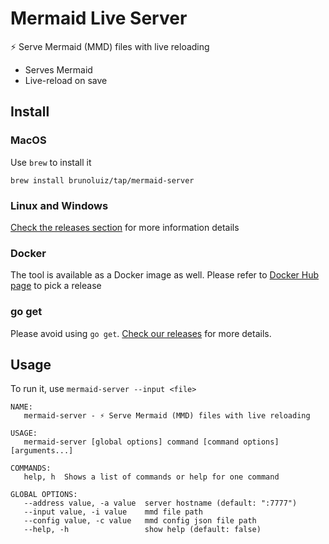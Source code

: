 # Mermaid Live Server

⚡️ Serve Mermaid (MMD) files with live reloading

- Serves Mermaid
- Live-reload on save

## Install

### MacOS

Use `brew` to install it

```
brew install brunoluiz/tap/mermaid-server
```

### Linux and Windows

[Check the releases section](https://github.com/brunoluiz/mermaid-server/releases) for more information details 

### Docker

The tool is available as a Docker image as well. Please refer to [Docker Hub page](https://hub.docker.com/r/brunoluiz/mermaid-server/tags) to pick a release

### go get

Please avoid using `go get`. [Check our releases](https://github.com/brunoluiz/mermaid-server/releases) for more details.

## Usage

To run it, use `mermaid-server --input <file>`


```
NAME:
   mermaid-server - ⚡️ Serve Mermaid (MMD) files with live reloading

USAGE:
   mermaid-server [global options] command [command options] [arguments...]

COMMANDS:
   help, h  Shows a list of commands or help for one command

GLOBAL OPTIONS:
   --address value, -a value  server hostname (default: ":7777")
   --input value, -i value    mmd file path
   --config value, -c value   mmd config json file path
   --help, -h                 show help (default: false)
```
